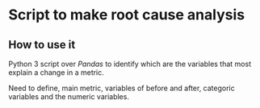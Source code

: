 # Script to make root cause analysis

## How to use it
Python 3 script over _Pandas_ to identify which are the variables that most explain a change in a metric.

Need to define, main metric, variables of before and after, categoric variables and the numeric variables.
